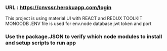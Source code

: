 ### URL : https://cnvssr.herokuapp.com/login

This project is using material UI with REACT and REDUX TOOLKIT MONGODB
.ENV file is used for env.node database jwt token and port

### Use the package.JSON to verify which node modules to install and setup scripts to run app